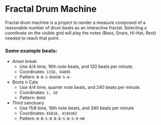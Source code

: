 # Fractal Drum Machine
Fractal drum machine is a project to render a measure composed of a reasonable number of drum beats as an interactive fractal. Selecting a coordinate on the visible grid will play the notes (Bass, Snare, Hi-Hat, Rest) needed to reach that point.

### Some example beats:
* Amen break
    * Use 4/4 time, 16th note beats, and 120 beats per minute.
    * Coordinates: `1158, 64895`
    * Pattern: `B-B-S-BSHSB-S-H-`
* Boots n Cats
    * Use 4/4 time, quarter note beats, and 240 beats per minute.
    * Coordinates: `1, 10`
    * Pattern: `BHSH`
*  Third sanctuary
    * Use 11/8 time, 16th note beats, and 340 beats per minute
    * Coordinates: `65818, 4194302`
    * Pattern: `B-B-S-B-B-B-S-B-S-H-HH`